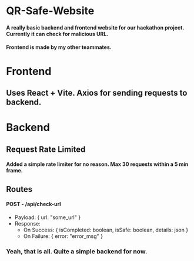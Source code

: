 # QR-Safe-Website
#### A really basic backend and frontend website for our hackathon project. Currently it can check for malicious URL.
#### Frontend is made by my other teammates.

# Frontend
## Uses React + Vite. Axios for sending requests to backend.

# Backend
## Request Rate Limited
#### Added a simple rate limiter for no reason. Max 30 requests within a 5 min frame.

## Routes
#### POST - /api/check-url
- Payload: { url: "some_url" }
- Response:
    - On Success: { isCompleted: boolean, isSafe: boolean, details: json }
    - On Failure: { error: "error_msg" }

### Yeah, that is all. Quite a simple backend for now.
